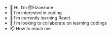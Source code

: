 - 👋 Hi, I’m @Elzoezone
- 👀 I’m interested in coding
- 🌱 I’m currently learning React
- 💞️ I’m looking to collaborate on learning codings
- 📫 How to reach me 

<!---
Elzoezone/Elzoezone is a ✨ special ✨ repository because its `README.md` (this file) appears on your GitHub profile.
You can click the Preview link to take a look at your changes.
--->
